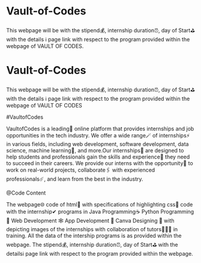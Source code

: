 # Vault-of-Codes
This webpage will be with the stipend💰, internship duration⏰, day of Start⛳ with the details ℹ page link with respect to the program provided within the webpage of VAULT OF CODES.
# Vault-of-Codes
This webpage will be with the stipend💰, internship duration⏰, day of Start⛳ with the details ℹ page link with respect to the program provided within the webpage of VAULT OF CODES


#VaultofCodes 

VaultofCodes is a leading🌋 online platform that provides internships and job opportunities in the tech industry. We offer a wide range🪄 of internships⚡ in various fields, including web development, software development, data science, machine learning🤖, and more.Our internships💫 are designed to help students and professionals gain the skills and experience🌠 they need to succeed in their careers. We provide our interns with the opportunity📃 to work on real-world projects, collaborate🖇 with experienced professionals☄, and learn from the best in the industry.

@Code Content

The webpage🌐 code of html📄 with specifications of highlighting css🌈 code with the internship✔ programs in
Java Programming☕ 
Python Programming🐍
Web Development 🕸
App Development 📱
Canva Designing 🧶
with depicting images of the internships with collaboration of tutors👩🏻‍🏫 in training. All the data of the intership programs is as provided within the webpage. The stipend💰, internship duration⏰, day of Start⛳ with the detailsℹ page link with respect to the program provided within the webpage.
